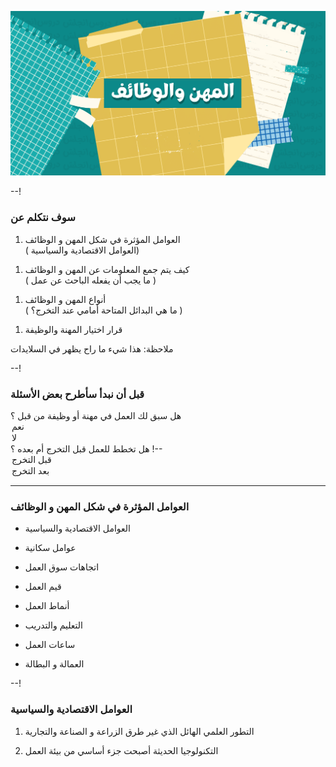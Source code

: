 


![enter image description here](/assets/image.png)

--!

### سوف نتكلم عن

1. العوامل المؤثرة في شكل المهن و الوظائف    
( العوامل الاقتصادية والسياسية)
<!-- .element: class="fragment" data-fragment-index="1" -->
1. كيف يتم جمع المعلومات عن المهن و الوظائف   
( ما  يجب أن يفعله الباحث عن عمل )
<!-- .element: class="fragment" data-fragment-index="2" -->
1. أنواع المهن و الوظائف  
( ما هي البدائل المتاحة أمامي عند التخرج؟ )
<!-- .element: class="fragment" data-fragment-index="3" -->
1. قرار اختيار المهنة والوظيفة
<!-- .element: class="fragment" data-fragment-index="4" -->


ملاحظة:
هذا شيء ما راح يظهر في السلايدات

--!
### قبل أن نبدأ سأطرح بعض الأسئلة
  <poll-party host="gfvydrdtfy6.kemo-1.partykit.dev">
    <question>هل سبق لك العمل في مهنة أو وظيفة من قبل ؟</question>
    <option id="yes i have worked before">نعم</option>
    <option id="no i haven't worked before">لا</option>

  </poll-party>
--!
  <poll-party host="gfvydrdtfy6.kemo-1.partykit.dev">
    <question>هل تخطط للعمل قبل التخرج أم بعده ؟</question>
    <option id="before graduation">قبل التخرج</option>
    <option id="after graduation">بعد التخرج</option>

  </poll-party>

---

### العوامل المؤثرة في شكل المهن و الوظائف

  

- العوامل الاقتصادية والسياسية
<!-- .element: class="fragment" data-fragment-index="1" -->
- عوامل سكانية
<!-- .element: class="fragment" data-fragment-index="2" -->
- اتجاهات سوق العمل
<!-- .element: class="fragment" data-fragment-index="3" -->
- قيم العمل
<!-- .element: class="fragment" data-fragment-index="4" -->
- أنماط العمل
<!-- .element: class="fragment" data-fragment-index="5" -->
- التعليم والتدريب
<!-- .element: class="fragment" data-fragment-index="6" -->
- ساعات العمل
<!-- .element: class="fragment" data-fragment-index="7" -->
- العمالة و البطالة
<!-- .element: class="fragment" data-fragment-index="8" -->
  
--!
### العوامل الاقتصادية والسياسية

1. التطور العلمي الهائل الذي غير طرق الزراعة و الصناعة والتجارية
<!-- .element: class="fragment" data-fragment-index="1" -->
2. التكنولوجيا الحديثة أصبحت جزء أساسي من بيئة العمل
<!-- .element: class="fragment" data-fragment-index="2" -->

